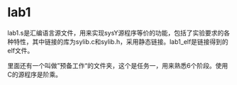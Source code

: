 # lab1
lab1.s是汇编语言源文件，用来实现sysY源程序等价的功能，包括了实验要求的各种特性，其中链接的库为sylib.c和sylib.h，采用静态链接。lab1_elf是链接得到的elf文件。

里面还有一个叫做”预备工作“的文件夹，这个是任务一，用来熟悉6个阶段。使用C的源程序是阶乘。
